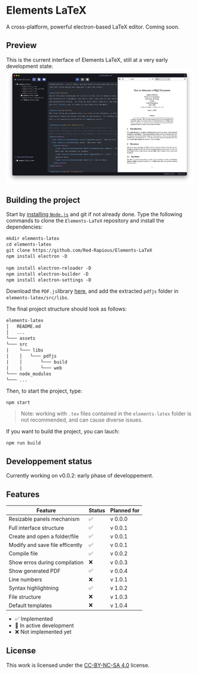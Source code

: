 # Elements LaTeX
A cross-platform, powerful electron-based LaTeX editor.
Coming soon.

## Preview
This is the current interface of Elements LaTeX, still at a very early development state:
![Current interface screenshot](/assets/screenshots/current_screenshot.png)

## Building the project
Start by [installing `Node.js`](https://nodejs.org/en/download/) and git if not already done. Type the following commands to clone the `Elements-LaTeX` repository and install the dependencies:

```
mkdir elements-latex
cd elements-latex
git clone https://github.com/Red-Rapious/Elements-LaTeX
npm install electron -D

npm install electron-reloader -D
npm install electron-builder -D
npm install electron-settings -D
```

Download the `PDF.js`library [here](https://github.com/mozilla/pdf.js/releases/download/v2.14.305/pdfjs-2.14.305-dist.zip), and add the extracted `pdfjs` folder in `elements-latex/src/libs`.

The final project structure should look as follows:

```
elements-latex
│   README.md
│   ...   
└─── assets
└─── src
|    └─── libs
|    │   └─── pdfjs
|    │       └─── build
|    |       └─── web
└─── node_modules
└─── ...
```

Then, to start the project, type:

```
npm start
```

> Note: working with `.tex` files contained in the `elements-latex` folder is not recommended, and can cause diverse issues.

If you want to build the project, you can lauch:

```
npm run build
```

## Developpement status
Currently working on v0.0.2: early phase of developpement.

## Features
| Feature | Status | Planned for |
| ------- | ------ | ----------- |
| Resizable panels mechanism | :white_check_mark: | v 0.0.0 |
| Full interface structure | :white_check_mark: | v 0.0.1 |
| Create and open a folder/file | :white_check_mark: | v 0.0.1 |
| Modify and save file efficently | :white_check_mark: | v 0.0.1 |
| Compile file | :white_check_mark: | v 0.0.2 |
| Show erros during compilation | :x: | v 0.0.3 |
| Show generated PDF | :white_check_mark: | v 0.0.4 |
| Line numbers | :x: | v 1.0.1 |
| Syntax highlightning | :white_check_mark: | v 1.0.2 |
| File structure | :x: | v 1.0.3 |
| Default templates | :x: | v 1.0.4 |

- :white_check_mark: Implemented
- :large_orange_diamond: In active development
- :x: Not implemented yet

## License
This work is licensed under the [CC-BY-NC-SA 4.0](https://creativecommons.org/licenses/by-nc-sa/4.0/) license.
